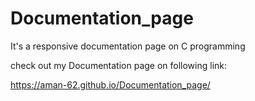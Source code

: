 # Documentation_page

It's a responsive documentation page on C programming

check out my Documentation page on following link:

https://aman-62.github.io/Documentation_page/

